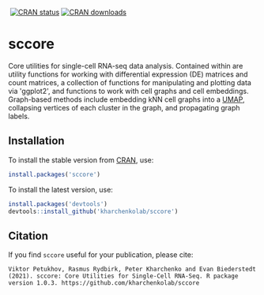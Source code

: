 [![<kharchenkolab>](https://circleci.com/gh/kharchenkolab/sccore.svg?style=svg)](https://app.circleci.com/pipelines/github/kharchenkolab/sccore)
[![CRAN status](https://www.r-pkg.org/badges/version/sccore)](https://cran.r-project.org/package=sccore)
[![CRAN downloads](https://cranlogs.r-pkg.org/badges/sccore)](https://cran.r-project.org/package=sccore)

# sccore
Core utilities for single-cell RNA-seq data analysis. Contained within are utility functions for working with differential expression (DE) matrices and count matrices, a collection of functions for manipulating and plotting data via 'ggplot2', and functions to work with cell graphs and cell embeddings. Graph-based methods include embedding kNN cell graphs into a [UMAP](https://github.com/lmcinnes/umap), collapsing vertices of each cluster in the graph, and propagating graph labels.
 
## Installation


To install the stable version from [CRAN](https://CRAN.R-project.org/package=sccore), use:

```r
install.packages('sccore')
```

To install the latest version, use:

```r
install.packages('devtools')
devtools::install_github('kharchenkolab/sccore')
```

## Citation

If you find `sccore` useful for your publication, please cite:

```
Viktor Petukhov, Rasmus Rydbirk, Peter Kharchenko and Evan Biederstedt
(2021). sccore: Core Utilities for Single-Cell RNA-Seq. R package
version 1.0.3. https://github.com/kharchenkolab/sccore
```
